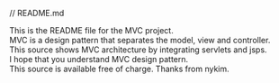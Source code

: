 // README.md

This is the README file for the MVC project.  
MVC is a design pattern that separates the model, view and controller.  
This source shows MVC architecture by integrating servlets and jsps.    
I hope that you understand MVC design pattern.  
This source is available free of charge.
Thanks from nykim. 
